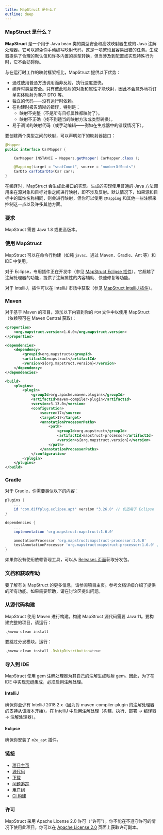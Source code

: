 ```yaml
---
title: MapStruct 是什么？
outline: deep
---
```

### MapStruct 是什么？

**MapStruct** 是一个用于 Java bean 类的类型安全和高效映射器生成的 Java 注解处理器。它可以避免你手动编写映射代码，这是一项繁琐且容易出错的任务。生成器提供了合理的默认值和许多内置的类型转换，但当涉及到配置或实现特殊行为时，它不会妨碍你。

与在运行时工作的映射框架相比，MapStruct 提供以下优势：

- 通过使用普通方法调用而非反射，执行速度更快。
- 编译时类型安全。只有彼此映射的对象和属性才能映射，因此不会意外地将订单实体映射为客户 DTO 等。
- 独立的代码——没有运行时依赖。
- 在构建时报告清晰的错误，特别是：
  - 映射不完整（不是所有目标属性都映射了）。
  - 映射不正确（找不到适当的映射方法或类型转换）。
- 易于调试的映射代码（或手动编辑——例如在生成器中的错误情况下）。

要创建两个类型之间的映射，可以声明如下的映射器接口：

```java
@Mapper
public interface CarMapper {

    CarMapper INSTANCE = Mappers.getMapper( CarMapper.class );

    @Mapping(target = "seatCount", source = "numberOfSeats")
    CarDto carToCarDto(Car car);
}
```

在编译时，MapStruct 会生成此接口的实现。生成的实现使用普通的 Java 方法调用来在源对象和目标对象之间进行映射，即不涉及反射。默认情况下，如果源和目标中的属性名称相同，则会进行映射，但你可以使用 `@Mapping` 和其他一些注解来控制这一点以及许多其他方面。

### 要求

MapStruct 需要 Java 1.8 或更高版本。

### 使用 MapStruct

MapStruct 可以在命令行构建（如纯 `javac`、通过 Maven、Gradle、Ant 等）和 IDE 中使用。

对于 Eclipse，专用插件正在开发中（参见 [MapStruct Eclipse 插件](https://github.com/mapstruct/mapstruct-eclipse)）。它超越了注解处理器的功能，提供了注解属性的内容辅助、快速修复等功能。

对于 IntelliJ，插件可以在 IntelliJ 市场中获取（参见 [MapStruct IntelliJ 插件](https://plugins.jetbrains.com/plugin/10036-mapstruct-support)）。

### Maven

对于基于 Maven 的项目，添加以下内容到你的 `POM` 文件中以使用 MapStruct（依赖项可在 Maven Central 获取）：

```xml
<properties>
    <org.mapstruct.version>1.6.0</org.mapstruct.version>
</properties>

<dependencies>
    <dependency>
        <groupId>org.mapstruct</groupId>
        <artifactId>mapstruct</artifactId>
        <version>${org.mapstruct.version}</version>
    </dependency>
</dependencies>

<build>
    <plugins>
        <plugin>
            <groupId>org.apache.maven.plugins</groupId>
            <artifactId>maven-compiler-plugin</artifactId>
            <version>3.13.0</version>
            <configuration>
                <source>17</source>
                <target>17</target>
                <annotationProcessorPaths>
                    <path>
                        <groupId>org.mapstruct</groupId>
                        <artifactId>mapstruct-processor</artifactId>
                        <version>${org.mapstruct.version}</version>
                    </path>
                </annotationProcessorPaths>
            </configuration>
        </plugin>
    </plugins>
</build>
```

### Gradle

对于 Gradle，你需要类似以下的内容：

```groovy
plugins {
    ...
    id "com.diffplug.eclipse.apt" version "3.26.0" // 仅适用于 Eclipse
}

dependencies {
    ...
    implementation 'org.mapstruct:mapstruct:1.6.0'

    annotationProcessor 'org.mapstruct:mapstruct-processor:1.6.0'
    testAnnotationProcessor 'org.mapstruct:mapstruct-processor:1.6.0' // 如果你在测试代码中使用 MapStruct
}
```

如果你没有使用依赖管理工具，可以从 [Releases 页面](https://github.com/mapstruct/mapstruct/releases)获取分发包。

### 文档和获取帮助

要了解有关 MapStruct 的更多信息，请参阅项目主页。参考文档详细介绍了提供的所有功能。如果需要帮助，请在讨论区提出问题。

### 从源代码构建

MapStruct 使用 Maven 进行构建。构建 MapStruct 源代码需要 Java 11。要构建完整的项目，请运行：

```bash
./mvnw clean install
```

要跳过分发模块，运行：

```bash
./mvnw clean install -DskipDistribution=true
```

### 导入到 IDE

MapStruct 使用 gem 注解处理器为其自己的注解生成映射 gem。因此，为了在 IDE 中实现无缝集成，必须启用注解处理。

#### IntelliJ

确保你至少有 IntelliJ 2018.2.x（因为对 maven-compiler-plugin 的注解处理器的支持从该版本开始）。在 IntelliJ 中启用注解处理（构建、执行、部署 -> 编译器 -> 注解处理器）。

#### Eclipse

确保你安装了 `m2e_apt` 插件。

### 链接

- [项目主页](https://mapstruct.org)
- [源代码](https://github.com/mapstruct/mapstruct)
- [下载](https://github.com/mapstruct/mapstruct/releases)
- [问题追踪](https://github.com/mapstruct/mapstruct/issues)
- [用户组](https://groups.google.com/forum/#!forum/mapstruct-users)
- [CI 构建](https://ci.eclipse.org/mapstruct/)

### 许可

MapStruct 采用 Apache License 2.0 许可（“许可”）。你不能在不遵守许可的情况下使用此项目。你可以在 [Apache License 2.0](https://www.apache.org/licenses/LICENSE-2.0) 页面上获取许可副本。


